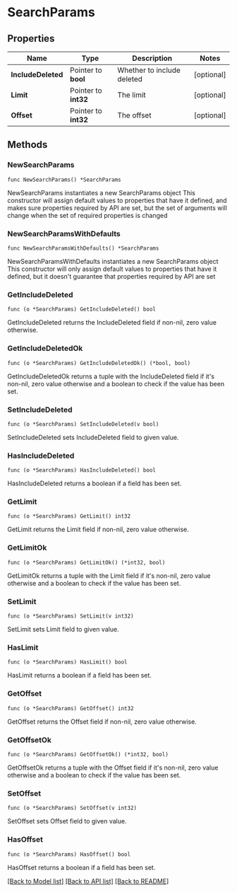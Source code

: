 # SearchParams

## Properties

Name | Type | Description | Notes
------------ | ------------- | ------------- | -------------
**IncludeDeleted** | Pointer to **bool** | Whether to include deleted | [optional] 
**Limit** | Pointer to **int32** | The limit | [optional] 
**Offset** | Pointer to **int32** | The offset | [optional] 

## Methods

### NewSearchParams

`func NewSearchParams() *SearchParams`

NewSearchParams instantiates a new SearchParams object
This constructor will assign default values to properties that have it defined,
and makes sure properties required by API are set, but the set of arguments
will change when the set of required properties is changed

### NewSearchParamsWithDefaults

`func NewSearchParamsWithDefaults() *SearchParams`

NewSearchParamsWithDefaults instantiates a new SearchParams object
This constructor will only assign default values to properties that have it defined,
but it doesn't guarantee that properties required by API are set

### GetIncludeDeleted

`func (o *SearchParams) GetIncludeDeleted() bool`

GetIncludeDeleted returns the IncludeDeleted field if non-nil, zero value otherwise.

### GetIncludeDeletedOk

`func (o *SearchParams) GetIncludeDeletedOk() (*bool, bool)`

GetIncludeDeletedOk returns a tuple with the IncludeDeleted field if it's non-nil, zero value otherwise
and a boolean to check if the value has been set.

### SetIncludeDeleted

`func (o *SearchParams) SetIncludeDeleted(v bool)`

SetIncludeDeleted sets IncludeDeleted field to given value.

### HasIncludeDeleted

`func (o *SearchParams) HasIncludeDeleted() bool`

HasIncludeDeleted returns a boolean if a field has been set.

### GetLimit

`func (o *SearchParams) GetLimit() int32`

GetLimit returns the Limit field if non-nil, zero value otherwise.

### GetLimitOk

`func (o *SearchParams) GetLimitOk() (*int32, bool)`

GetLimitOk returns a tuple with the Limit field if it's non-nil, zero value otherwise
and a boolean to check if the value has been set.

### SetLimit

`func (o *SearchParams) SetLimit(v int32)`

SetLimit sets Limit field to given value.

### HasLimit

`func (o *SearchParams) HasLimit() bool`

HasLimit returns a boolean if a field has been set.

### GetOffset

`func (o *SearchParams) GetOffset() int32`

GetOffset returns the Offset field if non-nil, zero value otherwise.

### GetOffsetOk

`func (o *SearchParams) GetOffsetOk() (*int32, bool)`

GetOffsetOk returns a tuple with the Offset field if it's non-nil, zero value otherwise
and a boolean to check if the value has been set.

### SetOffset

`func (o *SearchParams) SetOffset(v int32)`

SetOffset sets Offset field to given value.

### HasOffset

`func (o *SearchParams) HasOffset() bool`

HasOffset returns a boolean if a field has been set.


[[Back to Model list]](../README.md#documentation-for-models) [[Back to API list]](../README.md#documentation-for-api-endpoints) [[Back to README]](../README.md)


